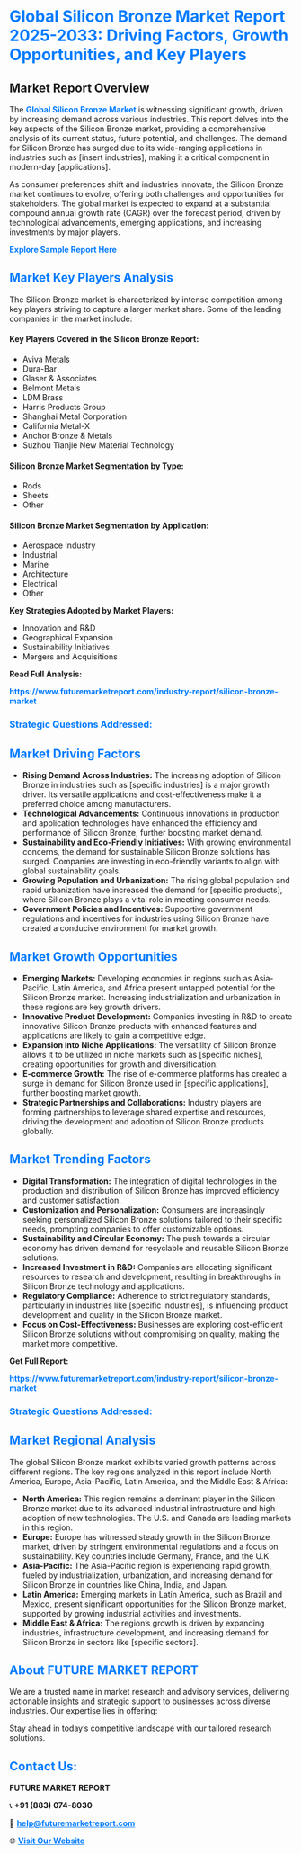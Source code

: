<h1 style="color: #007BFF;">Global Silicon Bronze Market Report 2025-2033: Driving Factors, Growth Opportunities, and Key Players</h1>

<section id="overview">
<h2>Market Report Overview</h2>
<p>The <a href="https://www.futuremarketreport.com/industry-report/silicon-bronze-market" style="color: #007BFF; text-decoration: none;"><strong>Global Silicon Bronze Market</strong></a> is witnessing significant growth, driven by increasing demand across various industries. This report delves into the key aspects of the Silicon Bronze market, providing a comprehensive analysis of its current status, future potential, and challenges. The demand for Silicon Bronze has surged due to its wide-ranging applications in industries such as [insert industries], making it a critical component in modern-day [applications].</p>
<p>As consumer preferences shift and industries innovate, the Silicon Bronze market continues to evolve, offering both challenges and opportunities for stakeholders. The global market is expected to expand at a substantial compound annual growth rate (CAGR) over the forecast period, driven by technological advancements, emerging applications, and increasing investments by major players.</p>
</section>

<section id="overview">
<p><a href="https://www.futuremarketreport.com/request-sample/reportId=103137" style="color: #007BFF; text-decoration: none;"><strong>Explore Sample Report Here</strong></a></p>
</section>

<section id="key-players">
<h2 style="color: #007BFF;">Market Key Players Analysis</h2>
<p>The Silicon Bronze market is characterized by intense competition among key players striving to capture a larger market share. Some of the leading companies in the market include:</p>
<h4>Key Players Covered in the Silicon Bronze Report:</h4>
<ul><li>Aviva Metals</li><li>Dura-Bar</li><li>Glaser &amp; Associates</li><li>Belmont Metals</li><li>LDM Brass</li><li>Harris Products Group</li><li>Shanghai Metal Corporation</li><li>California Metal-X</li><li>Anchor Bronze &amp; Metals</li><li>Suzhou Tianjie New Material Technology</li></ul>
<h4>Silicon Bronze Market Segmentation by Type:</h4>
<ul><li>Rods</li><li>Sheets</li><li>Other</li></ul>

<h4>Silicon Bronze Market Segmentation by Application:</h4>
<ul><li>Aerospace Industry</li><li>Industrial</li><li>Marine</li><li>Architecture</li><li>Electrical</li><li>Other</li></ul>
<p><strong>Key Strategies Adopted by Market Players:</strong></p>
<ul>
<li>Innovation and R&D</li>
<li>Geographical Expansion</li>
<li>Sustainability Initiatives</li>
<li>Mergers and Acquisitions</li>
</ul>
</section>

<section>
<p><strong>Read Full Analysis: </strong></p><a href="https://www.futuremarketreport.com/industry-report/silicon-bronze-market" style="color: #007BFF; text-decoration: none;"><strong>https://www.futuremarketreport.com/industry-report/silicon-bronze-market</strong></a>
<h3 style="color: #007BFF;">Strategic Questions Addressed:</h3>
</section>

<section id="driving-factors">
<h2 style="color: #007BFF;">Market Driving Factors</h2>
<ul>
<li><strong>Rising Demand Across Industries:</strong> The increasing adoption of Silicon Bronze in industries such as [specific industries] is a major growth driver. Its versatile applications and cost-effectiveness make it a preferred choice among manufacturers.</li>
<li><strong>Technological Advancements:</strong> Continuous innovations in production and application technologies have enhanced the efficiency and performance of Silicon Bronze, further boosting market demand.</li>
<li><strong>Sustainability and Eco-Friendly Initiatives:</strong> With growing environmental concerns, the demand for sustainable Silicon Bronze solutions has surged. Companies are investing in eco-friendly variants to align with global sustainability goals.</li>
<li><strong>Growing Population and Urbanization:</strong> The rising global population and rapid urbanization have increased the demand for [specific products], where Silicon Bronze plays a vital role in meeting consumer needs.</li>
<li><strong>Government Policies and Incentives:</strong> Supportive government regulations and incentives for industries using Silicon Bronze have created a conducive environment for market growth.</li>
</ul>
</section>

<section id="growth-opportunities">
<h2 style="color: #007BFF;">Market Growth Opportunities</h2>
<ul>
<li><strong>Emerging Markets:</strong> Developing economies in regions such as Asia-Pacific, Latin America, and Africa present untapped potential for the Silicon Bronze market. Increasing industrialization and urbanization in these regions are key growth drivers.</li>
<li><strong>Innovative Product Development:</strong> Companies investing in R&D to create innovative Silicon Bronze products with enhanced features and applications are likely to gain a competitive edge.</li>
<li><strong>Expansion into Niche Applications:</strong> The versatility of Silicon Bronze allows it to be utilized in niche markets such as [specific niches], creating opportunities for growth and diversification.</li>
<li><strong>E-commerce Growth:</strong> The rise of e-commerce platforms has created a surge in demand for Silicon Bronze used in [specific applications], further boosting market growth.</li>
<li><strong>Strategic Partnerships and Collaborations:</strong> Industry players are forming partnerships to leverage shared expertise and resources, driving the development and adoption of Silicon Bronze products globally.</li>
</ul>
</section>

<section id="trending-factors">
<h2 style="color: #007BFF;">Market Trending Factors</h2>
<ul>
<li><strong>Digital Transformation:</strong> The integration of digital technologies in the production and distribution of Silicon Bronze has improved efficiency and customer satisfaction.</li>
<li><strong>Customization and Personalization:</strong> Consumers are increasingly seeking personalized Silicon Bronze solutions tailored to their specific needs, prompting companies to offer customizable options.</li>
<li><strong>Sustainability and Circular Economy:</strong> The push towards a circular economy has driven demand for recyclable and reusable Silicon Bronze solutions.</li>
<li><strong>Increased Investment in R&D:</strong> Companies are allocating significant resources to research and development, resulting in breakthroughs in Silicon Bronze technology and applications.</li>
<li><strong>Regulatory Compliance:</strong> Adherence to strict regulatory standards, particularly in industries like [specific industries], is influencing product development and quality in the Silicon Bronze market.</li>
<li><strong>Focus on Cost-Effectiveness:</strong> Businesses are exploring cost-efficient Silicon Bronze solutions without compromising on quality, making the market more competitive.</li>
</ul>
</section>

<section>
<p><strong>Get Full Report: </strong></p><a href="https://www.futuremarketreport.com/industry-report/silicon-bronze-market" style="color: #007BFF; text-decoration: none;"><strong>https://www.futuremarketreport.com/industry-report/silicon-bronze-market</strong></a>
<h3 style="color: #007BFF;">Strategic Questions Addressed:</h3>
</section>


<section id="regional-analysis">
<h2 style="color: #007BFF;">Market Regional Analysis</h2>
<p>The global Silicon Bronze market exhibits varied growth patterns across different regions. The key regions analyzed in this report include North America, Europe, Asia-Pacific, Latin America, and the Middle East & Africa:</p>
<ul>
<li><strong>North America:</strong> This region remains a dominant player in the Silicon Bronze market due to its advanced industrial infrastructure and high adoption of new technologies. The U.S. and Canada are leading markets in this region.</li>
<li><strong>Europe:</strong> Europe has witnessed steady growth in the Silicon Bronze market, driven by stringent environmental regulations and a focus on sustainability. Key countries include Germany, France, and the U.K.</li>
<li><strong>Asia-Pacific:</strong> The Asia-Pacific region is experiencing rapid growth, fueled by industrialization, urbanization, and increasing demand for Silicon Bronze in countries like China, India, and Japan.</li>
<li><strong>Latin America:</strong> Emerging markets in Latin America, such as Brazil and Mexico, present significant opportunities for the Silicon Bronze market, supported by growing industrial activities and investments.</li>
<li><strong>Middle East & Africa:</strong> The region’s growth is driven by expanding industries, infrastructure development, and increasing demand for Silicon Bronze in sectors like [specific sectors].</li>
</ul>
</section>

<footer>
<h2 style="color: #007BFF;">About FUTURE MARKET REPORT</h2>
<p>We are a trusted name in market research and advisory services, delivering actionable insights and strategic support to businesses across diverse industries. Our expertise lies in offering:</p>

<p>Stay ahead in today’s competitive landscape with our tailored research solutions.</p>

<h2 style="color: #007BFF;">Contact Us:</h2>
<p><strong>FUTURE MARKET REPORT</strong></p>
<p>📞 <strong>+91 (883) 074-8030</strong></p>
<p>📧 <strong><a href="mailto:help@futuremarketreport.com" style="color: #007BFF;">help@futuremarketreport.com</a></strong></p>
<p>🌐 <strong><a href="https://www.futuremarketreport.com/" style="color: #007BFF;">Visit Our Website</a></strong></p>
</footer>